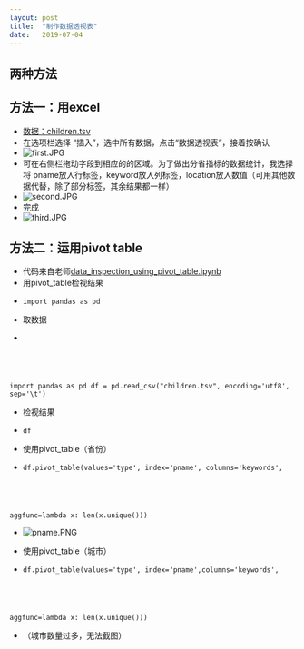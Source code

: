 ```yaml
---
layout: post
title:  "制作数据透视表"
date:   2019-07-04
---
```


## 两种方法

## 方法一：用excel

- <a href="https://share.weiyun.com/650ede12d2d1766d3a9c3deaee741d95" target="_blank">数据：children.tsv</a>
- 在选项栏选择 “插入”，选中所有数据，点击“数据透视表”，接着按确认
- ![first.JPG](https://i.loli.net/2018/01/04/5a4e2a95e117b.jpg)
- 可在右侧栏拖动字段到相应的的区域。为了做出分省指标的数据统计，我选择将 pname放入行标签，keyword放入列标签，location放入数值（可用其他数据代替，除了部分标签，其余结果都一样）
- ![second.JPG](https://i.loli.net/2018/01/04/5a4e308d0a318.jpg)
- 完成
- ![third.JPG](https://i.loli.net/2018/01/04/5a4e30a8b6414.jpg)

## 方法二：运用pivot table
- 代码来自老师<a href="https://share.weiyun.com/9676fc8c8df52b5bcd30783de135dbb3" target="_blank">data_inspection_using_pivot_table.ipynb</a>
- 用pivot_table检视结果
- <pre class="highlight"><code>import pandas as pd</code></pre>
- 取数据
- <pre class="highlight"><code>
import pandas as pd
df = pd.read_csv("children.tsv", encoding='utf8', sep='\t')</code></pre>
- 检视结果
- <pre class="highlight"><code>df</code></pre>
- 使用pivot_table（省份）
- <pre class="highlight"><code>df.pivot_table(values='type', index='pname', columns='keywords',
aggfunc=lambda x: len(x.unique()))</code></pre>
- ![pname.PNG](https://i.loli.net/2018/01/04/5a4e33422720c.png)

- 使用pivot_table（城市）
- <pre class="highlight"><code>df.pivot_table(values='type', index='pname',columns='keywords',
aggfunc=lambda x: len(x.unique()))
</code></pre>
- （城市数量过多，无法截图）

